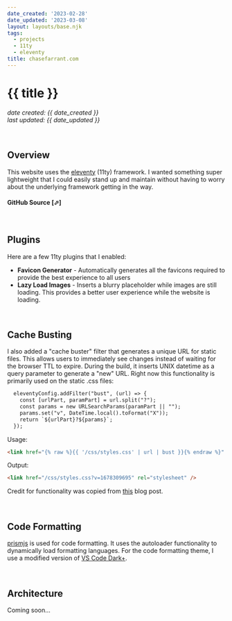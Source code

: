```yaml
---
date_created: '2023-02-28'
date_updated: '2023-03-08'
layout: layouts/base.njk
tags:
  - projects
  - 11ty
  - eleventy
title: chasefarrant.com
---
```


# {{ title }}

_date created: {{ date_created }}_ \
_last updated: {{ date_updated }}_


&nbsp;
## Overview
This website uses the [eleventy](https://www.11ty.dev/) (11ty) framework. I wanted something super lightweight that I could easily stand up and maintain without having to worry about the underlying framework getting in the way.

#### GitHub Source <a href="https://github.com/farrantch/chasefarrant.com" target="_blank" style="text-decoration:none">[&#11008;]</a>

&nbsp;
## Plugins
Here are a few 11ty plugins that I enabled:
- __Favicon Generator__ - Automatically generates all the favicons required to provide the best experience to all users
- __Lazy Load Images__ - Inserts a blurry placeholder while images are still loading. This provides a better user experience while the website is loading.

&nbsp;
## Cache Busting
I also added a "cache buster" filter that generates a unique URL for static files. This allows users to immediately see changes instead of waiting for the browser TTL to expire. During the build, it inserts UNIX datetime as a query parameter to generate a "new" URL.  Right now this functionality is primarily used on the static .css files:

```hbs
  eleventyConfig.addFilter("bust", (url) => {
    const [urlPart, paramPart] = url.split("?");
    const params = new URLSearchParams(paramPart || "");
    params.set("v", DateTime.local().toFormat("X"));
    return `${urlPart}?${params}`;
  });
```


Usage:

```html
<link href="{% raw %}{{ '/css/styles.css' | url | bust }}{% endraw %}" rel="stylesheet" />
```

Output:
```html
<link href="/css/styles.css?v=1678309695" rel="stylesheet" />
```


Credit for functionality was copied from [this](https://rob.cogit8.org/posts/2020-10-28-simple-11ty-cache-busting/) blog post.


&nbsp;
## Code Formatting
[prismjs](https://prismjs.com/) is used for code formatting. It uses the autoloader functionality to dynamically load formatting languages. For the code formatting theme, I use a modified version of [VS Code Dark+](https://github.com/PrismJS/prism-themes/blob/master/themes/prism-vsc-dark-plus.css).

&nbsp;
## Architecture

Coming soon...